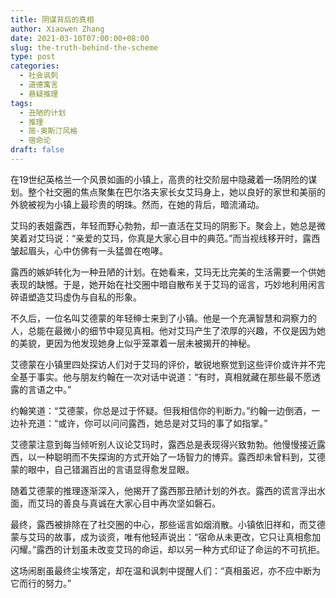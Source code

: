 ```yaml
---
title: 阴谋背后的真相
author: Xiaowen Zhang
date: 2021-03-10T07:00:00+08:00
slug: the-truth-behind-the-scheme
type: post
categories:
  - 社会讽刺
  - 道德寓言
  - 悬疑推理
tags:
  - 丑陋的计划
  - 推理
  - 简·奥斯汀风格
  - 宿命论
draft: false
---
```


在19世纪英格兰一个风景如画的小镇上，高贵的社交阶层中隐藏着一场阴险的谋划。整个社交圈的焦点聚集在巴尔洛夫家长女艾玛身上，她以良好的家世和美丽的外貌被视为小镇上最珍贵的明珠。然而，在她的背后，暗流涌动。

艾玛的表姐露西，年轻而野心勃勃，却一直活在艾玛的阴影下。聚会上，她总是微笑着对艾玛说：“亲爱的艾玛，你真是大家心目中的典范。”而当视线移开时，露西皱起眉头，心中仿佛有一头猛兽在咆哮。

露西的嫉妒转化为一种丑陋的计划。在她看来，艾玛无比完美的生活需要一个供她表现的缺憾。于是，她开始在社交圈中暗自散布关于艾玛的谣言，巧妙地利用闲言碎语塑造艾玛虚伪与自私的形象。

不久后，一位名叫艾德蒙的年轻绅士来到了小镇。他是一个充满智慧和洞察力的人，总能在最微小的细节中窥见真相。他对艾玛产生了浓厚的兴趣，不仅是因为她的美貌，更因为他发现她身上似乎笼罩着一层未被揭开的神秘。

艾德蒙在小镇里四处探访人们对于艾玛的评价，敏锐地察觉到这些评价或许并不完全基于事实。他与朋友约翰在一次对话中说道：“有时，真相就藏在那些最不愿透露的言语之中。”

约翰笑道：“艾德蒙，你总是过于怀疑。但我相信你的判断力。”约翰一边倒酒，一边补充道：“或许，你可以问问露西，她总是对艾玛的事了如指掌。”

艾德蒙注意到每当倾听别人议论艾玛时，露西总是表现得兴致勃勃。他慢慢接近露西，以一种聪明而不失探询的方式开始了一场智力的博弈。露西却未曾料到，艾德蒙的眼中，自己错漏百出的言语显得愈发显眼。

随着艾德蒙的推理逐渐深入，他揭开了露西那丑陋计划的外衣。露西的谎言浮出水面，而艾玛的善良与真诚在大家心目中再次坚如磐石。

最终，露西被排除在了社交圈的中心，那些谣言如烟消散。小镇依旧祥和，而艾德蒙与艾玛的故事，成为谈资，唯有他轻声说出：“宿命从未更改，它只让真相愈加闪耀。”露西的计划虽未改变艾玛的命运，却以另一种方式印证了命运的不可抗拒。

这场闹剧虽最终尘埃落定，却在温和讽刺中提醒人们：“真相虽迟，亦不应中断为它而行的努力。”